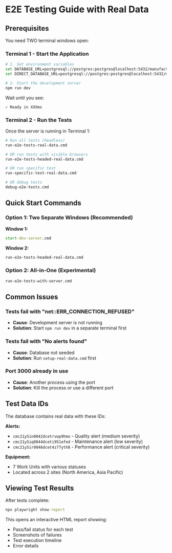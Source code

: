 # E2E Testing Guide with Real Data

## Prerequisites

You need TWO terminal windows open:

### Terminal 1 - Start the Application
```bash
# 1. Set environment variables
set DATABASE_URL=postgresql://postgres:postgres@localhost:5432/manufacturing
set DIRECT_DATABASE_URL=postgresql://postgres:postgres@localhost:5432/manufacturing

# 2. Start the development server
npm run dev
```

Wait until you see:
```
✓ Ready in XXXms
```

### Terminal 2 - Run the Tests
Once the server is running in Terminal 1:

```bash
# Run all tests (headless)
run-e2e-tests-real-data.cmd

# OR run tests with visible browsers
run-e2e-tests-headed-real-data.cmd

# OR run specific test
run-specific-test-real-data.cmd

# OR debug tests
debug-e2e-tests.cmd
```

## Quick Start Commands

### Option 1: Two Separate Windows (Recommended)

**Window 1:**
```cmd
start-dev-server.cmd
```

**Window 2:**
```cmd
run-e2e-tests-headed-real-data.cmd
```

### Option 2: All-in-One (Experimental)
```cmd
run-e2e-tests-with-server.cmd
```

## Common Issues

### Tests fail with "net::ERR_CONNECTION_REFUSED"
- **Cause**: Development server is not running
- **Solution**: Start `npm run dev` in a separate terminal first

### Tests fail with "No alerts found"
- **Cause**: Database not seeded
- **Solution**: Run `setup-real-data.cmd` first

### Port 3000 already in use
- **Cause**: Another process using the port
- **Solution**: Kill the process or use a different port

## Test Data IDs

The database contains real data with these IDs:

**Alerts:**
- `cmc21y5in0042dcetrvwp9hmo` - Quality alert (medium severity)
- `cmc21y5iq0044dceti951efed` - Maintenance alert (low severity)
- `cmc21y5ir0046dcet4z77yth8` - Performance alert (critical severity)

**Equipment:**
- 7 Work Units with various statuses
- Located across 2 sites (North America, Asia Pacific)

## Viewing Test Results

After tests complete:
```cmd
npx playwright show-report
```

This opens an interactive HTML report showing:
- Pass/fail status for each test
- Screenshots of failures
- Test execution timeline
- Error details